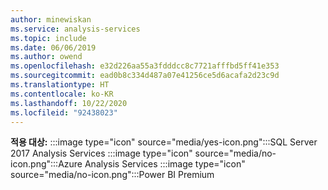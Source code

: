 ```yaml
---
author: minewiskan
ms.service: analysis-services
ms.topic: include
ms.date: 06/06/2019
ms.author: owend
ms.openlocfilehash: e32d226aa55a3fdddcc8c7721afffbd5ff41e353
ms.sourcegitcommit: ead0b8c334d487a07e41256ce5d6acafa2d23c9d
ms.translationtype: HT
ms.contentlocale: ko-KR
ms.lasthandoff: 10/22/2020
ms.locfileid: "92438023"
---
```

**적용 대상:** :::image type="icon" source="media/yes-icon.png":::SQL Server 2017 Analysis Services :::image type="icon" source="media/no-icon.png":::Azure Analysis Services :::image type="icon" source="media/no-icon.png":::Power BI Premium